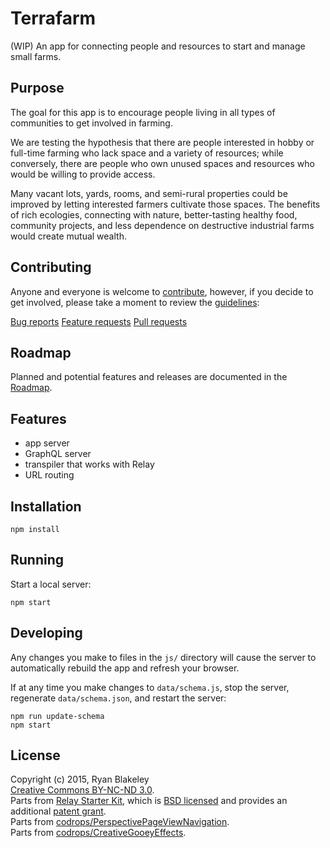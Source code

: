# Terrafarm

(WIP) An app for connecting people and resources to start and manage small farms.

## Purpose

The goal for this app is to encourage people living in all types of communities to get involved in farming.

We are testing the hypothesis that there are people interested in hobby or full-time farming who lack space and a variety of resources; while conversely, there are people who own unused spaces and resources who would be willing to provide access.

Many vacant lots, yards, rooms, and semi-rural properties could be improved by letting interested farmers cultivate those spaces. The benefits of rich ecologies, connecting with nature, better-tasting healthy food, community projects, and less dependence on destructive industrial farms would create mutual wealth.

## Contributing

Anyone and everyone is welcome to [contribute](./NOTES/CONTRIBUTING.md), however, if you decide to get involved, please take a moment to review the [guidelines](./NOTES/CONTRIBUTING.md):

[Bug reports](./NOTES/CONTRIBUTING.md#bugs)
[Feature requests](./NOTES/CONTRIBUTING.md#features)
[Pull requests](./NOTES/CONTRIBUTING.md#pull-requests)

## Roadmap

Planned and potential features and releases are documented in the [Roadmap](./NOTES/ROADMAP.md).

## Features

- app server
- GraphQL server
- transpiler that works with Relay
- URL routing

## Installation

```
npm install
```

## Running

Start a local server:

```
npm start
```

## Developing

Any changes you make to files in the `js/` directory will cause the server to
automatically rebuild the app and refresh your browser.

If at any time you make changes to `data/schema.js`, stop the server,
regenerate `data/schema.json`, and restart the server:

```
npm run update-schema
npm start
```

## License

Copyright (c) 2015, Ryan Blakeley  
[Creative Commons BY-NC-ND 3.0](http://creativecommons.org/licenses/by-nc-nd/3.0/).  
Parts from [Relay Starter Kit](https://github.com/relayjs/relay-starter-kit), which is [BSD licensed](./NOTES/LICENSE) and provides an additional [patent grant](./NOTES/PATENTS).  
Parts from [codrops/PerspectivePageViewNavigation](https://github.com/codrops/PerspectivePageViewNavigation).  
Parts from [codrops/CreativeGooeyEffects](https://github.com/codrops/CreativeGooeyEffects).  
